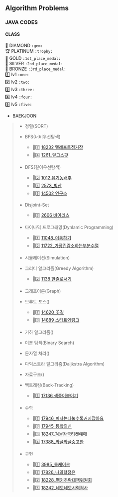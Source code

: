 
## Algorithm Problems
### JAVA CODES

#### CLASS
:gem: DIAMOND `:gem:`  
:trophy: PLATINUM `:trophy:`  
:1st_place_medal: GOLD `:1st_place_medal:`  
:2nd_place_medal: SILVER `:2nd_place_medal:`  
:3rd_place_medal: BRONZE `:3rd_place_medal:`  
:one: lv1 `:one:`  
:two: lv2 `:two:`  
:three: lv3 `:three:`  
:four: lv4 `:four:`  
:five: lv5 `:five:`  

* BAEKJOON
>   * 정렬(SORT)
>
>   * BFS(너비우선탐색)
>       * :2nd_place_medal::two: [18232 텔레포트정거장](BAEKJOON/Main_18232_텔레포트정거장.java)
>       * :1st_place_medal::four: [1261_알고스팟](BAEKJOON/Main_1261_알고스팟.java)
>
>   * DFS(깊이우선탐색)
>       * :2nd_place_medal::two: [1012 유기농배추](BAEKJOON/Main_1012_유기농배추.java)
>       * :1st_place_medal::four: [2573_빙산](BAEKJOON/Main_2573_빙산.java)
>       * :1st_place_medal::five: [14502 연구소](BAEKJOON/Main_14502_연구소.java)
>
>   * Disjoint-Set
>       * :2nd_place_medal::three: [2606 바이러스](BAEKJOON/Main_2606_바이러스.java)
>
>   * 다이나믹 프로그래밍(Dynlamic Programming)
>       * :2nd_place_medal::one: [11048_이동하기](BAEKJOON/Main_11048_이동하기.java)
>       * :2nd_place_medal::two: [11722_가장긴감소하는부분수열](BAEKJOON/Main_11722_가장긴감소하는부분수열.java)
>
>   * 시뮬레이션(Simulation)
>
>   * 그리디 알고리즘(Greedy Algorithm)
>       * :2nd_place_medal::two: [1138 한줄로서기](BAEKJOON/Main_1138_한줄로서기.java)
>
>   * 그래프이론(Graph)
>
>   * 브루트 포스()
>       * :2nd_place_medal::two: [14620_꽃길](BAEKJOON/Main_14620_꽃길.java)
>       * :2nd_place_medal::three: [14889 스타트와링크](BAEKJOON/Main_14889_스타트와링크.java)
>
>   * 기하 알고리즘()
>
>   * 이분 탐색(Binary Search)
>
>   * 문자열 처리()
>
>   * 다익스트라 알고리즘(Daijkstra Algorithm)
>
>   * 자료구조()
>
>   * 백트래킹(Back-Tracking)
>       * :1st_place_medal::three: [17136 색종이붙이기](BAEKJOON/Main_17136_색종이붙이기.java)
>
>   * 수학
>       * :3rd_place_medal::two: [17946_피자는나눌수록커지잖아요](BAEKJOON/Main_17946_피자는나눌수록커지잖아요.java)
>       * :3rd_place_medal::three: [17945_통학의신](BAEKJOON/Main_17945_통학의신.java)
>       * :3rd_place_medal::three: [18247_겨울왕국티켓예매](BAEKJOON/Main_18247_겨울왕국티켓예매.java)
>       * :3rd_place_medal::four: [17388_와글와글숭고한](BAEKJOON/Main_17388_와글와글숭고한.java)
>
>   * 구현
>       * :3rd_place_medal::one: [3985_롤케이크](BAEKJOON/Main_3985_롤케이크.java)
>       * :3rd_place_medal::two: [17826_나의학점은](BAEKJOON/Main_17826_나의학점은.java)
>       * :3rd_place_medal::two: [18228_펭귄추락대책위원회](BAEKJOON/Main_18228_펭귄추락대책위원회.java)
>       * :2nd_place_medal::five: [18242_네모네모시력검사](BAEKJOON/Main_18242_네모네모시력검사.java)
>